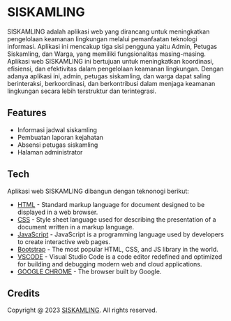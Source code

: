 # SISKAMLING
SISKAMLING adalah aplikasi web yang dirancang untuk meningkatkan pengelolaan keamanan lingkungan melalui pemanfaatan teknologi informasi. Aplikasi ini mencakup tiga sisi pengguna yaitu Admin, Petugas Siskamling, dan Warga, yang memiliki fungsionalitas masing-masing. Aplikasi web SISKAMLING ini bertujuan untuk meningkatkan koordinasi, efisiensi, dan efektivitas dalam pengelolaan keamanan lingkungan. Dengan adanya aplikasi ini, admin, petugas siskamling, dan warga dapat saling berinteraksi, berkoordinasi, dan berkontribusi dalam menjaga keamanan lingkungan secara lebih terstruktur dan terintegrasi.

## Features
- Informasi jadwal siskamling
- Pembuatan laporan kejahatan
- Absensi petugas siskamling
- Halaman administrator

## Tech
Aplikasi web SISKAMLING dibangun dengan teknonogi berikut:
* [HTML](https://developer.mozilla.org/en-US/docs/Web/HTML) - Standard markup language for document designed to be displayed in a web browser.
* [CSS](https://developer.mozilla.org/en-US/docs/Web/CSS) - Style sheet language used for describing the presentation of a document written in a markup language.
* [JavaScript](https://www.javascript.com/) - JavaScript is a programming language used by developers to create interactive web pages.
* [Bootstrap](https://getbootstrap.com/) - The most popular HTML, CSS, and JS library in the world.
* [VSCODE](https://code.visualstudio.com/) - Visual Studio Code is a code editor redefined and optimized for building and debugging modern web and cloud applications. 
* [GOOGLE CHROME](https://www.google.com/intl/id_id/chrome/) - The browser built by Google.

## Credits
Copyright @ 2023 [SISKAMLING](https://github.com/HafizHabani/SISKAMLING). All rights reserved.